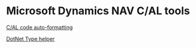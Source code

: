 # Microsoft Dynamics NAV C/AL tools

[C/AL code auto-formatting](https://0xf1.github.io/cal/calaf/)

[DotNet Type helper](https://0xf1.github.io/cal/dotnet/)

